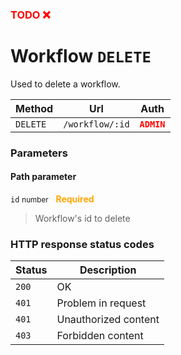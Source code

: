 <h3><span style="color:red"><b>TODO ❌</b></span></h3>

# Workflow ```DELETE```

Used to delete a workflow.

| Method   | Url           | Auth          |
| -------- | ---------------| ---------------------|
| `DELETE`   | `/workflow/:id` | <span style="color:red">**`ADMIN`**</span>   |

### Parameters

#### Path parameter

```id``` <small>number</small>&nbsp;&nbsp;&nbsp;<span style="color: orange">**Required**</span>

> Workflow's id to delete

### HTTP response status codes

| Status   | Description           |
|----------|-----------------------|
|```200``` | OK                    |
|```401``` | Problem in request    |
|```401``` | Unauthorized content  |
|```403``` | Forbidden content  |